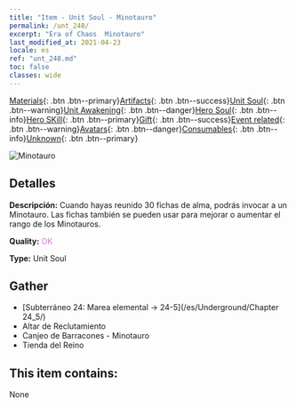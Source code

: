 ```yaml
---
title: "Item - Unit Soul - Minotauro"
permalink: /unt_248/
excerpt: "Era of Chaos  Minotauro"
last_modified_at: 2021-04-23
locale: es
ref: "unt_248.md"
toc: false
classes: wide
---
```

 [Materials](/ItemsES/){: .btn .btn--primary}[Artifacts](/ItemsES/Artifacts/){: .btn .btn--success}[Unit Soul](/ItemsES/UnitSoul/){: .btn .btn--warning}[Unit Awakening](/ItemsES/UnitAwakening/){: .btn .btn--danger}[Hero Soul](/ItemsES/HeroSoul/){: .btn .btn--info}[Hero SKill](/ItemsES/HeroSkill/){: .btn .btn--primary}[Gift](/ItemsES/Gift/){: .btn .btn--success}[Event related](/ItemsES/Events/){: .btn .btn--warning}[Avatars](/ItemsES/Avatars/){: .btn .btn--danger}[Consumables](/ItemsES/Consumables/){: .btn .btn--info}[Unknown](/ItemsES/Unknown/){: .btn .btn--primary}

 ![Minotauro](/images/u/ti_niutouguai.jpg)

## Detalles
 **Descripción:** Cuando hayas reunido 30 fichas de alma, podrás invocar a un Minotauro. Las fichas también se pueden usar para mejorar o aumentar el rango de los Minotauros.

 **Quality:** <span style="color: #DA70D6">OK</span>

 **Type:** Unit Soul

## Gather

*    [Subterráneo 24: Marea elemental -> 24-5](/es/Underground/Chapter 24_5/) 
*    Altar de Reclutamiento 
*    Canjeo de Barracones - Minotauro 
*    Tienda del Reino 

## This item contains:

  None

